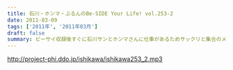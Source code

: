 ```yaml
---
title: 石川・ホンマ・ぶるんのBe-SIDE Your Life! vol.253-2
date: 2011-03-09
tags: ['2011年', '2011年03月']
draft: false
summary: ビーサイ収録後すぐに石川サンとホンマさんに仕事があるためサックリと集合のメンバー。改編シーズンで一同、ぶるぶるもしていますが～～NAMAE
---
```


http://project-phi.ddo.jp/ishikawa/ishikawa253_2.mp3
